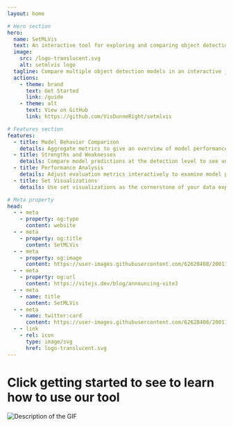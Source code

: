 ```yaml
---
layout: home

# Hero section
hero:
  name: SetMLVis
  text: An interactive tool for exploring and comparing object detection models.
  image:
    src: /logo-translucent.svg
    alt: setmlvis logo
  tagline: Compare multiple object detection models in an interactive jupyter widget using set visualizations.
  actions:
    - theme: brand
      text: Get Started
      link: /guide
    - theme: alt
      text: View on GitHub
      link: https://github.com/VisDunneRight/setmlvis

# Features section
features:
  - title: Model Behavior Comparison
    details: Aggregate metrics to give an overview of model performance.
  - title: Strengths and Weaknesses
    details: Compare model predictions at the detection level to see unique differences.
  - title: Performance Analysis
    details: Adjust evaluation metrics interactively to examine model performance.
  - title: Set Visualizations
    details: Use set visualizations as the cornerstone of your data exploration.

# Meta property
head:
  - - meta
    - property: og:type
      content: website
  - - meta
    - property: og:title
      content: SetMLVis
  - - meta
    - property: og:image
      content: https://user-images.githubusercontent.com/62628408/200117602-4b274d14-b1b2-4f61-8dcd-9f9482c677a0.png
  - - meta
    - property: og:url
      content: https://vitejs.dev/blog/announcing-vite3
  - - meta
    - name: title
      content: SetMLVis
  - - meta
    - name: twitter:card
      content: https://user-images.githubusercontent.com/62628408/200117602-4b274d14-b1b2-4f61-8dcd-9f9482c677a0.png
  - - link
    - rel: icon
      type: image/svg
      href: logo-translucent.svg
---
```


<!-- Custom home layout -->
<!--  might take this out -->
<div class="custom-layout">
  <h1>Click getting started to see to learn how to use our tool</h1>
  <img src="/demoOfSystem.gif" alt="Description of the GIF">
</div>
